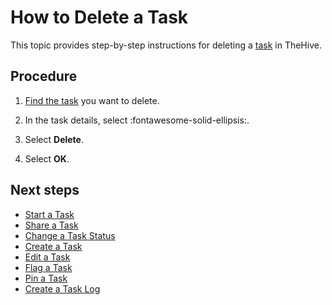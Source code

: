 # How to Delete a Task

This topic provides step-by-step instructions for deleting a [task](about-tasks.md) in TheHive.

<h2>Procedure</h2>

1. [Find the task](../tasks/search-for-tasks/find-a-task.md) you want to delete.

2. In the task details, select :fontawesome-solid-ellipsis:.

3. Select **Delete**.

4. Select **OK**.

<h2>Next steps</h2>

* [Start a Task](start-a-task.md)
* [Share a Task](share-a-task.md)
* [Change a Task Status](change-task-status.md)
* [Create a Task](create-a-task.md)
* [Edit a Task](edit-a-task.md)
* [Flag a Task](flag-a-task.md)
* [Pin a Task](pin-a-task.md)
* [Create a Task Log](create-a-task-log.md)